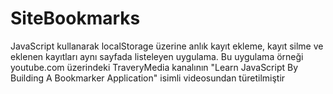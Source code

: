 # SiteBookmarks
JavaScript kullanarak localStorage üzerine anlık kayıt ekleme, kayıt silme ve eklenen kayıtları aynı sayfada listeleyen uygulama.
Bu uygulama örneği youtube.com üzerindeki TraveryMedia kanalının "Learn JavaScript By Building A Bookmarker Application" isimli videosundan türetilmiştir
